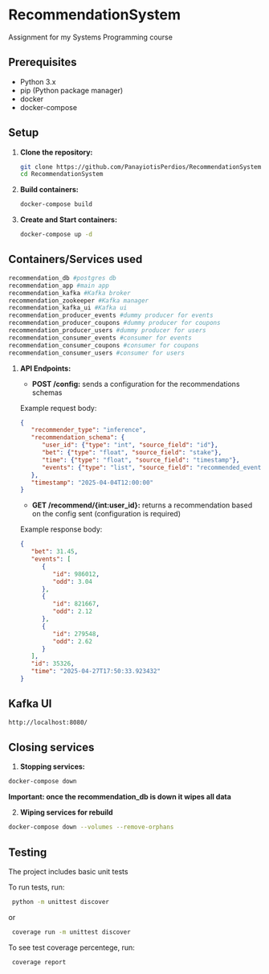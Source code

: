 # RecommendationSystem
Assignment for my Systems Programming course

## Prerequisites
- Python 3.x
- pip (Python package manager)
- docker
- docker-compose

## Setup
1. **Clone the repository:**

   ```bash
   git clone https://github.com/PanayiotisPerdios/RecommendationSystem.git
   cd RecommendationSystem
2. **Build containers:**
   ```bash
   docker-compose build
3. **Create and Start containers:**
    ```bash
    docker-compose up -d
    
## Containers/Services used

   ```bash
   recommendation_db #postgres db
   recommendation_app #main app
   recommendation_kafka #Kafka broker
   recommendation_zookeeper #Kafka manager
   recommendation_kafka_ui #Kafka ui
   recommendation_producer_events #dummy producer for events
   recommendation_producer_coupons #dummy producer for coupons
   recommendation_producer_users #dummy producer for users
   recommendation_consumer_events #consumer for events
   recommendation_consumer_coupons #consumer for coupons
   recommendation_consumer_users #consumer for users
   ```
1. **API Endpoints:**
   - **POST /config:** sends a configuration for the recommendations schemas
       
   Example request body:
   ```json
   {
      "recommender_type": "inference",
      "recommendation_schema": {
         "user_id": {"type": "int", "source_field": "id"},
         "bet": {"type": "float", "source_field": "stake"},
         "time": {"type": "float", "source_field": "timestamp"},
         "events": {"type": "list", "source_field": "recommended_events"}
      },
      "timestamp": "2025-04-04T12:00:00"
   }
   ```
   - **GET /recommend/{int:user_id}:** returns a recommendation based on the config sent (configuration is required)
       
   Example response body:
   ```json
   {
      "bet": 31.45,
      "events": [
         {
            "id": 986012,
            "odd": 3.04
         },
         {
            "id": 821667,
            "odd": 2.12
         },
         {
            "id": 279548,
            "odd": 2.62
         }
      ],
      "id": 35326,
      "time": "2025-04-27T17:50:33.923432"
   }
   ```
## Kafka UI
   ```bash
   http://localhost:8080/
   ```
## Closing services
   1. **Stopping services:**
   ```bash
   docker-compose down
   ```
   **Important: once the recommendation_db is down it wipes all data**
   
   2. **Wiping services for rebuild**
   ```bash
   docker-compose down --volumes --remove-orphans
   ```

## Testing
The project includes basic unit tests

To run tests, run:
   ```bash
    python -m unittest discover
   ```
   or 
   ```bash
    coverage run -m unittest discover
   ```
To see test coverage percentege, run:
   ```bash
    coverage report
   ```

       
